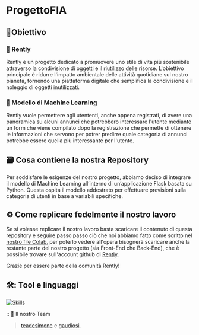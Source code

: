 # ProgettoFIA

## 💚Obiettivo

### 🌱 Rently

Rently è un progetto dedicato a promuovere uno stile di vita più sostenibile attraverso la condivisione di oggetti e il riutilizzo delle risorse. L'obiettivo principale è ridurre l'impatto ambientale delle attività quotidiane sul nostro pianeta, fornendo una piattaforma digitale che semplifica la condivisione e il noleggio di oggetti inutilizzati.

### 🤖 Modello di Machine Learning

Rently vuole permettere agli utententi, anche appena registrati, di avere una panoramica su alcuni annunci che potrebbero interessare l'utente mediante un form che viene compilato dopo la registrazione che permette di ottenere le informazioni che servono per potrer predirre quale categoria di annunci potrebbe essere quella più interessante per l'utente.

## 🗃️ Cosa contiene la nostra Repository

Per soddisfare le esigenze del nostro progetto, abbiamo deciso di integrare il modello di Machine Learning all’interno di un’applicazione Flask basata su Python. Questa ospita il modello addestrato per effettuare previsioni sulla categoria di utenti in base a variabili specifiche.

## ♻️ Come replicare fedelmente il nostro lavoro

Se si volesse replicare il nostro lavoro basta scaricare il contenuto di questa repository e seguire passo passo ciò che noi abbiamo fatto come scritto nel [nostro file Colab](https://colab.research.google.com/drive/1g0ocj8JAVy7IAjfctVph_okT3GBRs-al?usp=sharing), per poterlo vedere all'opera bisognerà scaricare anche la restante parte del nostro progetto (sia Front-End che Back-End), che è possibile trovare sull'account github di [Rently](https://github.com/rently-unisa).

Grazie per essere parte della comunità Rently!

## 🛠️: Tool e linguaggi

[![Skills](https://skillicons.dev/icons?i=py,flask,latex)](https://skillicons.dev)

:: 👥 Il nostro Team

> [teadesimone](https://github.com/teadesimone) e [gaudiosi](https://github.com/gaudiosi).
